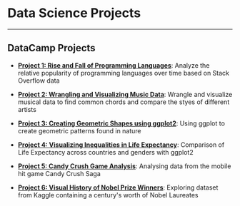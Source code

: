 
# Data Science Projects

***

## DataCamp Projects


* [**Project 1: Rise and Fall of Programming Languages**](https://github.com/vkoul/Projects-Data-Science/blob/master/DataCamp/Rise%20and%20Fall%20of%20Programming%20Languages.ipynb): Analyze the relative popularity of programming languages over time based on Stack Overflow data

* [**Project 2: Wrangling and Visualizing Music Data**](https://github.com/vkoul/Projects-Data-Science/blob/master/DataCamp/Wrangling%20and%20Visualizing%20Music%20Data.ipynb): Wrangle and visualize musical data to find common chords and compare the styes of different artists


* [**Project 3: Creating Geometric Shapes using ggplot2**](https://github.com/vkoul/Projects-Data-Science/blob/master/DataCamp/Creating%20Geometric%20Shapes%20using%20ggplot2.ipynb): Using ggplot to create geometric patterns found in nature

* [**Project 4: Visualizing Inequalities in Life Expectancy**](https://github.com/vkoul/Projects-Data-Science/blob/master/DataCamp/Visualizing%20Inequalities%20in%20Life%20Expectancy.ipynb): Comparison of Life Expectancy across countries and genders with ggplot2


* [**Project 5: Candy Crush Game Analysis**](https://github.com/vkoul/Projects-Data-Science/blob/master/DataCamp/Difficulty%20Level%20In%20Candy%20Crush%20Saga.ipynb): Analysing data from the mobile hit game Candy Crush Saga

* [**Project 6: Visual History of Nobel Prize Winners**](https://github.com/vkoul/Projects-Data-Science/blob/master/DataCamp/Visual%20History%20of%20Nobel%20Prize%20Winners.ipynb): Exploring dataset from Kaggle containing a century's worth of Nobel Laureates




